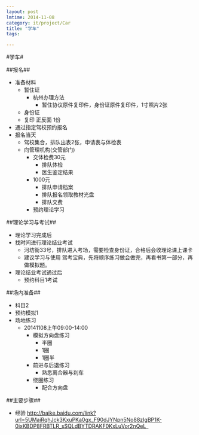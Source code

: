 ```yaml
---
layout: post
lmtime: 2014-11-08
category: it/project/Car
title: "学车"
tags: 

---
```

#学车#



##报名##
* 准备材料
  * 暂住证
    * 杭州办理方法
      * 暂住协议原件复印件，身份证原件复印件，1寸照片2张
  * 身份证
  * 复印 正反面 1份
* 通过指定驾校预约报名
* 报名当天
  * 驾校集合，排队出表2张，申请表与体检表
  * 向管理机构(交管部门)
    * 交体检费30元
      * 排队体检
      * 医生鉴定结果
    * 1000元
      * 排队申请档案  
      * 排队报名领取教材光盘
      * 排队交费
    * 预约理论学习



##理论学习与考试##
* 理论学习完成后
* 找时间进行理论结业考试
  * 河坊街33号，排队进入考场，需要检查身份证，合格后会收理论课上课卡
  * 建议学习与使用 驾考宝典，先将顺序练习做会做完，再看书第一部分，再做模拟题。
* 理论结业考试通过后
  * 预约科目1考试



##场内准备##
* 科目2
* 预约模拟1
* 场地练习
  * 20141108上午09:00-14:00
    * 模拟方向盘练习
      * 半圈
      * 1圈
      * 1圈半
    * 前进与后退练习
      * 熟悉离合器与刹车
    * 绕圈练习
      * 配合方向盘



##主要步骤##
* 经验 http://baike.baidu.com/link?url=5UMaiRqhJck3KxuPKa0gx_F90dJYNpn5No88zIgBP1K-0ixKBDP8FRBTLR_sSQLdBYTDRAKF0KxLuVor2nQeL_
